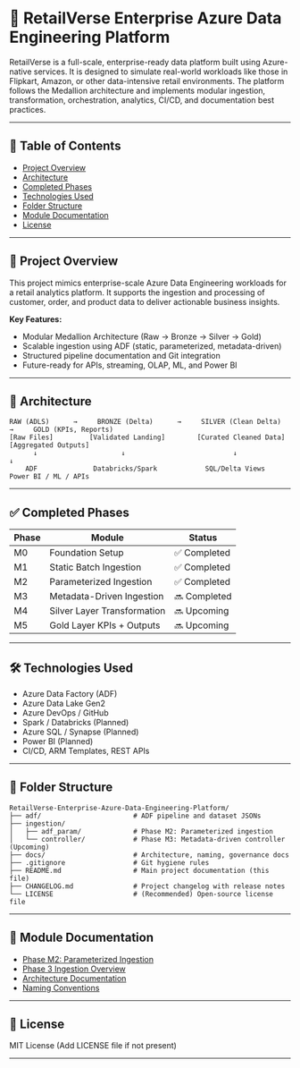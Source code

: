 # 🛒 RetailVerse Enterprise Azure Data Engineering Platform

RetailVerse is a full-scale, enterprise-ready data platform built using Azure-native services. It is designed to simulate real-world workloads like those in Flipkart, Amazon, or other data-intensive retail environments. The platform follows the Medallion architecture and implements modular ingestion, transformation, orchestration, analytics, CI/CD, and documentation best practices.

---

## 🧭 Table of Contents

- [Project Overview](#project-overview)
- [Architecture](#architecture)
- [Completed Phases](#completed-phases)
- [Technologies Used](#technologies-used)
- [Folder Structure](#folder-structure)
- [Module Documentation](#module-documentation)
- [License](#license)

---

## 📘 Project Overview

This project mimics enterprise-scale Azure Data Engineering workloads for a retail analytics platform. It supports the ingestion and processing of customer, order, and product data to deliver actionable business insights.

**Key Features:**
- Modular Medallion Architecture (Raw → Bronze → Silver → Gold)
- Scalable ingestion using ADF (static, parameterized, metadata-driven)
- Structured pipeline documentation and Git integration
- Future-ready for APIs, streaming, OLAP, ML, and Power BI

---

## 🧱 Architecture

```
RAW (ADLS)      →     BRONZE (Delta)      →     SILVER (Clean Delta)      →     GOLD (KPIs, Reports)
[Raw Files]         [Validated Landing]        [Curated Cleaned Data]        [Aggregated Outputs]
      ↓                     ↓                           ↓                             ↓
    ADF              Databricks/Spark            SQL/Delta Views             Power BI / ML / APIs
```

---

## ✅ Completed Phases

| Phase | Module                         | Status       |
|-------|--------------------------------|--------------|
| M0    | Foundation Setup               | ✅ Completed |
| M1    | Static Batch Ingestion         | ✅ Completed |
| M2    | Parameterized Ingestion        | ✅ Completed |
| M3    | Metadata-Driven Ingestion      | 🔜 Completed  |
| M4    | Silver Layer Transformation    | 🔜 Upcoming  |
| M5    | Gold Layer KPIs + Outputs      | 🔜 Upcoming  |

---

## 🛠️ Technologies Used

- Azure Data Factory (ADF)
- Azure Data Lake Gen2
- Azure DevOps / GitHub
- Spark / Databricks (Planned)
- Azure SQL / Synapse (Planned)
- Power BI (Planned)
- CI/CD, ARM Templates, REST APIs

---

## 📂 Folder Structure

```
RetailVerse-Enterprise-Azure-Data-Engineering-Platform/
├── adf/                       # ADF pipeline and dataset JSONs
├── ingestion/
│   ├── adf_param/             # Phase M2: Parameterized ingestion
│   └── controller/            # Phase M3: Metadata-driven controller (Upcoming)
├── docs/                      # Architecture, naming, governance docs
├── .gitignore                 # Git hygiene rules
├── README.md                  # Main project documentation (this file)
├── CHANGELOG.md               # Project changelog with release notes
└── LICENSE                    # (Recommended) Open-source license file
```

---

## 📄 Module Documentation

- [Phase M2: Parameterized Ingestion](/ingestion/adf_param/README.md)
- [Phase 3 Ingestion Overview](docs/phase3_ingestion_overview.md)
- [Architecture Documentation](/docs/architecture.md)
- [Naming Conventions](/docs/naming_conventions.md)

---

## 📄 License

MIT License (Add LICENSE file if not present)

---
